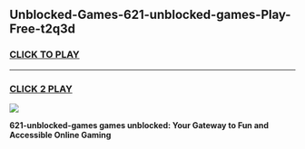 
## Unblocked-Games-621-unblocked-games-Play-Free-t2q3d
<h3>
<a href="https://premium76.site?title=621-unblocked-games&ref=10A">CLICK TO PLAY</a></h3>
<hr>

<h3>
<a href="https://premium76.site?title=621-unblocked-games&ref=10A">CLICK 2 PLAY</a>
  
</h3>

<a href="https://premium76.site?title=621-unblocked-games&ref=10A"><img src="https://clearcache.store/games.png"></a>


**621-unblocked-games games unblocked: Your Gateway to Fun and Accessible Online Gaming**

